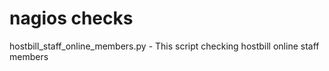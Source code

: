 # nagios checks
hostbill_staff_online_members.py - This script checking hostbill online staff members
